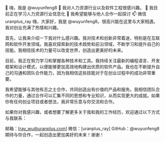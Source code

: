 👋 嗨，我是 @wuyunfeng8
👀 我对人力资源行业以及软件工程很感兴趣。
🌱 我目前正在学习人力资源行业信息化
💞️ 我希望能够与他人合作一起探讨
📫 微信 uranplus_ray
嗨，大家好，我是 @wuyunfeng8。很高兴能在这里与大家相遇。我对创业充满了热情和兴趣。

首先，让我来介绍一下我对什么感兴趣。我对技术和创新非常着迷，特别是在互联网和软件开发领域。我喜欢探索新的技术趋势和前沿领域，不断学习和提升自己的技能。我相信技术的力量可以改变世界，创造出更美好的未来。

目前，我正在努力学习和掌握各种技术和工具。我持续关注最新的编程语言、开发框架和设计模式，以便能够更加高效地构建出优质的软件产品。我也在不断提升自己的沟通和团队合作能力，因为我相信这些技能对于在创业过程中的成功非常重要。

我希望能够与其他有志之士合作，共同创造出有价值的产品和服务。我相信团队合作的力量，通过合作可以汇集不同的思想和专业知识，从而实现更大的成就。如果你有任何创业项目或者想法，我非常乐意与你交流和合作。

如果你对我感兴趣，或者想要了解更多关于我和我的工作经历，欢迎通过以下方式与我联系：

邮箱：[ray_wu@uranplus.com]
微信：[uranplus_ray]
GitHub：@wuyunfeng8
期待与你合作，一起创造出更加美好的未来！谢谢！

